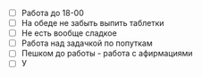 
- [ ] Работа до 18-00
- [ ] На обеде не забыть выпить таблетки
- [ ] Не есть вообще сладкое
- [ ] Работа над задачкой по попуткам
- [ ] Пешком до работы - работа с афирмациями
- [ ] У